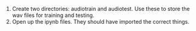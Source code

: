 1. Create two directories: audiotrain and audiotest. Use these to store the wav files for training and testing.
2. Open up the ipynb files. They should have imported the correct things.
